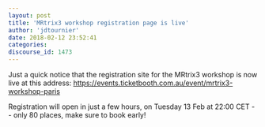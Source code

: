 ```yaml
---
layout: post
title: 'MRtrix3 workshop registration page is live'
author: 'jdtournier'
date: 2018-02-12 23:52:41
categories:
discourse_id: 1473
---
```

Just a quick notice that the registration site for the MRtrix3 workshop is now live at this address: 
https://events.ticketbooth.com.au/event/mrtrix3-workshop-paris

Registration will open in just a few hours, on Tuesday 13 Feb at 22:00 CET -- only 80 places, make sure to book early!
            